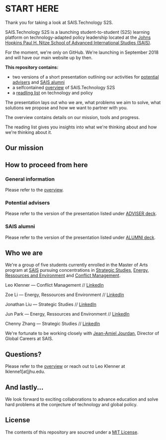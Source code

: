 # START HERE

Thank you for taking a look at SAIS.Technology S2S.

SAIS.Technology S2S is a launching student-to-student (S2S) learning platform on technology-adapted policy leadership located at the [Johns Hopkins Paul H. Nitze School of Advanced International Studies (SAIS)](https://www.sais-jhu.edu/). 

For the moment, we're only on GitHub. We're launching in September 2018 and will have our main website up by then. 

**This repository contains:**
* two versions of a short presentation outlining our activities for [potential advisers](https://github.com/LeoQK/SAIS-Technology-S2S/blob/master/ADVISER%20deck.pdf) and [SAIS alumni](https://github.com/LeoQK/SAIS-Technology-S2S/blob/master/ALUMNI%20deck.pdf)
* a selfcontained [overview](https://github.com/LeoQK/SAIS-Technology-S2S/blob/master/Overview.md) of SAIS.Technology S2S
* a [readling list](https://github.com/LeoQK/SAIS-Technology-S2S/blob/master/Reading%20list.md) on technology and policy

The presentation lays out who we are, what problems we aim to solve, what solutions we propose and how we want to partner with you. 

The overview contains details on our mission, tools and progress.

The reading list gives you insights into what we're thinking about and how we're thinking about it.

## Our mission

## How to proceed from here

### General information

Please refer to the [overview](https://github.com/LeoQK/SAIS-Technology-S2S/blob/master/Overview.md).

### Potential advisers

Please refer to the version of the presentation listed under [ADVISER deck](https://github.com/LeoQK/SAIS-Technology-S2S/blob/master/ADVISER%20deck.pdf).

### SAIS alumni

Please refer to the version of the presentation listed under [ALUMNI deck](https://github.com/LeoQK/SAIS-Technology-S2S/blob/master/ALUMNI%20deck.pdf).


## Who we are

We're a group of five students currently enrolled in the Master of Arts program at [SAIS](https://www.sais-jhu.edu/) pursuing concentrations in [Strategic Studies](https://www.sais-jhu.edu/content/strategic-studies#overview), [Energy, Ressources and Environment](http://www.sais-jhu.edu/content/energy-resources-and-environment#overview)  and [Conflict Management](http://www.sais-jhu.edu/content/conflict-management). 

Leo Klenner — Conflict Management // [LinkedIn](https://www.linkedin.com/in/leo-klenner-08029a168/)

Zoe Li — Energy, Ressources and Environment // [LinkedIn](https://www.linkedin.com/in/zoe-li-8029bab7/)

Jonathan Liu — Strategic Studies // [LinkedIn](https://www.linkedin.com/in/jonathan-liu-69087728/)

Jun Park — Energy, Ressources and Environment // [LinkedIn](https://www.linkedin.com/in/jiyunpark2018)

Chenny Zhang — Strategic Studies // [LinkedIn](https://www.linkedin.com/in/chennyzhang)

We're fortunate to be working closely with [Jean-Amiel Jourdan](https://www.linkedin.com/in/jeanamieljourdan), Director of Global Careers at SAIS. 

## Questions?

Please refer to the [overview](https://github.com/LeoQK/SAIS-Technology-S2S/blob/master/Overview.md) or reach out to Leo Klenner at lklenne1[at]jhu.edu.

## And lastly...

We look forward to exciting collaborations to advance education and solve hard problems at the conjecture of technology and global policy.

## License

The contents of this repository are soucred under a [MIT License](https://choosealicense.com/licenses/mit/).
